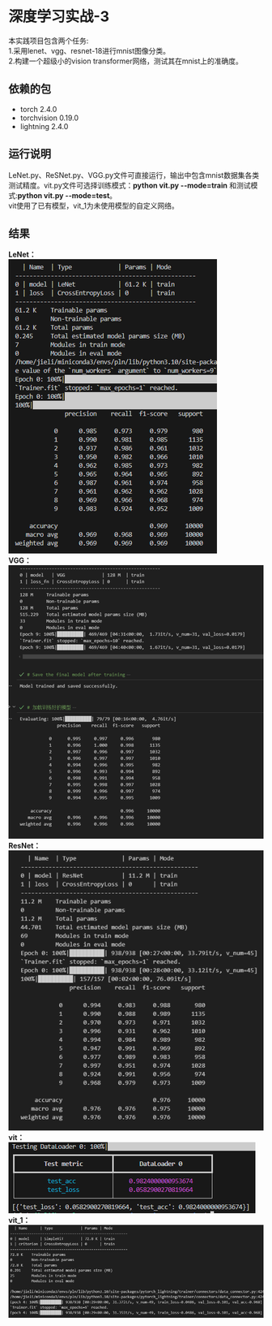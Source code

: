 # 深度学习实战-3
本实践项目包含两个任务:  
1.采用lenet、vgg、resnet-18进行mnist图像分类。  
2.构建一个超级小的vision transformer网络，测试其在mnist上的准确度。 

## 依赖的包
- torch 2.4.0
- torchvision 0.19.0
- lightning 2.4.0

## 运行说明
LeNet.py、ReSNet.py、VGG.py文件可直接运行，输出中包含mnist数据集各类测试精度。vit.py文件可选择训练模式：**python vit.py --mode=train** 和测试模式:**python vit.py --mode=test**。  
vit使用了已有模型，vit_1为未使用模型的自定义网络。

## 结果
**LeNet：**  
![LeNet](https://github.com/jie-li-hust/practice-projects/blob/master/image/lenet.png)  
**VGG：**  
![VGG](https://github.com/jie-li-hust/practice-projects/blob/master/image/VGG.png)  
**ResNet：**  
![ResNet-18](image/resnet.png)  
**vit：**  
![vit](https://github.com/jie-li-hust/practice-projects/blob/master/image/vit.png)  
**vit_1：**
![vit_1](https://github.com/jie-li-hust/practice-projects/blob/master/image/vit_1.png)
